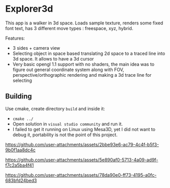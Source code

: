 # Explorer3d

This app is a walker in 3d space. Loads sample texture, renders some fixed font text, has 3 different move types : freespace, xyz, hybrid. 

Features:
* 3 sides + camera view
* Selecting object in space based translating 2d space to a traced line into 3d space. It allows to have a 3d cursor
* Very basic opengl 1.1 support with no shaders, the main idea was to figure out general coordinate system along with FOV, perspective/orthographic rendering and making a 3d trace line for selecting

## Building
Use cmake, create directory `build` and inside it:
* `cmake ../`
* Open solution in `visual studio community` and run it.
* I failed to get it running on Linux using Mesa3D, yet I did not want to debug it, portability is not the point of this project.

https://github.com/user-attachments/assets/2bbe93e6-ac79-4c4f-b5f3-9b0f1aa8dc4c

https://github.com/user-attachments/assets/5e890af0-5713-4a09-ad9f-f7c2a5ba4f41

https://github.com/user-attachments/assets/78da90e0-ff73-4195-a0fc-683bfd24bed3

